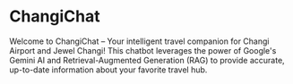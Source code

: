 # ChangiChat
Welcome to ChangiChat – Your intelligent travel companion for Changi Airport and Jewel Changi! This chatbot leverages the power of Google's Gemini AI and Retrieval-Augmented Generation (RAG) to provide accurate, up-to-date information about your favorite travel hub.
